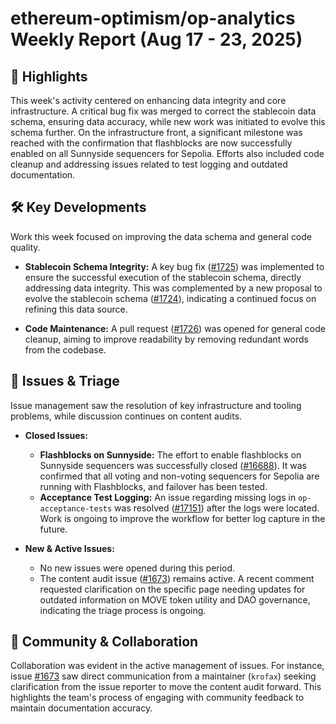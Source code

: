 # ethereum-optimism/op-analytics Weekly Report (Aug 17 - 23, 2025)

## 🚀 Highlights
This week's activity centered on enhancing data integrity and core infrastructure. A critical bug fix was merged to correct the stablecoin data schema, ensuring data accuracy, while new work was initiated to evolve this schema further. On the infrastructure front, a significant milestone was reached with the confirmation that flashblocks are now successfully enabled on all Sunnyside sequencers for Sepolia. Efforts also included code cleanup and addressing issues related to test logging and outdated documentation.

## 🛠️ Key Developments
Work this week focused on improving the data schema and general code quality.

- **Stablecoin Schema Integrity:** A key bug fix ([#1725](https://github.com/ethereum-optimism/op-analytics/pull/1725)) was implemented to ensure the successful execution of the stablecoin schema, directly addressing data integrity. This was complemented by a new proposal to evolve the stablecoin schema ([#1724](https://github.com/ethereum-optimism/op-analytics/pull/1724)), indicating a continued focus on refining this data source.

- **Code Maintenance:** A pull request ([#1726](https://github.com/ethereum-optimism/op-analytics/pull/1726)) was opened for general code cleanup, aiming to improve readability by removing redundant words from the codebase.

## 🐛 Issues & Triage
Issue management saw the resolution of key infrastructure and tooling problems, while discussion continues on content audits.

- **Closed Issues:**
    - **Flashblocks on Sunnyside:** The effort to enable flashblocks on Sunnyside sequencers was successfully closed ([#16688](https://github.com/ethereum-optimism/op-analytics/issues/16688)). It was confirmed that all voting and non-voting sequencers for Sepolia are running with Flashblocks, and failover has been tested.
    - **Acceptance Test Logging:** An issue regarding missing logs in `op-acceptance-tests` was resolved ([#17151](https://github.com/ethereum-optimism/op-analytics/issues/17151)) after the logs were located. Work is ongoing to improve the workflow for better log capture in the future.

- **New & Active Issues:**
    - No new issues were opened during this period.
    - The content audit issue ([#1673](https://github.com/ethereum-optimism/op-analytics/issues/1673)) remains active. A recent comment requested clarification on the specific page needing updates for outdated information on MOVE token utility and DAO governance, indicating the triage process is ongoing.

## 💬 Community & Collaboration
Collaboration was evident in the active management of issues. For instance, issue [#1673](https://github.com/ethereum-optimism/op-analytics/issues/1673) saw direct communication from a maintainer (`krofax`) seeking clarification from the issue reporter to move the content audit forward. This highlights the team's process of engaging with community feedback to maintain documentation accuracy.